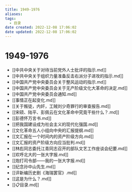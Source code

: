 ```yaml
---
title: 1949-1976
aliases:
tags:
  - 目录
date created: 2022-12-08 17:06:02
date updated: 2022-12-08 17:06:02
---
```


# 1949-1976

- [[中共中央关于对待当前党外人士批评的指示.md]]
- [[中共中央关于组织力量准备反击右派分子进攻的指示.md]]
- [[中国共产党中央委员会关于整风运动的指示.md]]
- [[中国共产党中央委员会关于无产阶级文化大革命的决定.md]]
- [[中国共产党中央委员会通知.md]]
- [[事情正在起变化.md]]
- [[关于叛徒，内奸，工贼刘少奇罪行的审查报告.md]]
- [[宋硕、陆平、彭佩云在文化革命中究竟干些什么？.md]]
- [[彭德怀万言书.md]]
- [[把我国建设成为社会主义的现代化强国.md]]
- [[文化革命五人小组向中央的汇报提纲.md]]
- [[文汇报在一个时间内的资产阶级方向.md]]
- [[文汇报的资产阶级方向应当批判.md]]
- [[林彪同志委托江青同志召开的部队文艺工作座谈会纪要.md]]
- [[欢呼北大的一张大字报.md]]
- [[炮打司令部——我的一张大字报.md]]
- [[纪念孙中山先生.md]]
- [[评新编历史剧《海瑞罢官》.md]]
- [[这是为什么？.md]]
- [[📋目录.md]]
